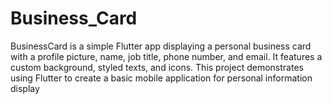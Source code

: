 # Business_Card
BusinessCard is a simple Flutter app displaying a personal business card with a profile picture, name, job title, phone number, and email. It features a custom background, styled texts, and icons. This project demonstrates using Flutter to create a basic mobile application for personal information display
